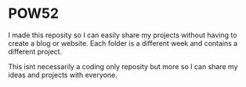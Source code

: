 # POW52

I made this reposity so I can easily share my projects without having to create a blog or website. Each folder is a different week and contains a different project.

This isnt necessarily a coding only reposity but more so I can share my ideas and projects with everyone. 


